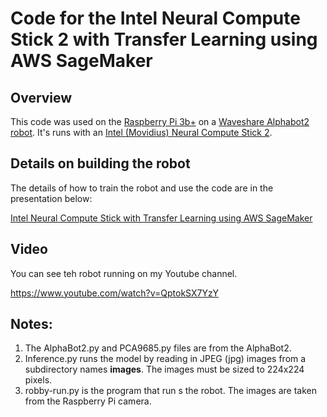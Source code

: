 # Code for the Intel Neural Compute Stick 2 with Transfer Learning using AWS SageMaker
## Overview
This code was used on the [Raspberry Pi 3b+](https://www.raspberrypi.org/products/raspberry-pi-3-model-b-plus/) on a [Waveshare Alphabot2 robot](https://www.waveshare.com/wiki/AlphaBot2-Pi). It's runs with an [Intel (Movidius) Neural Compute Stick 2](https://software.intel.com/en-us/neural-compute-stick).

## Details on building the robot
The details of how to train the robot and use the code are in the presentation below:

[Intel Neural Compute Stick with Transfer Learning using AWS SageMaker](https://github.com/ShaunPrice/AI-in-Robotics/blob/master/Intel%20Neural%20Compute%20Stick%202%20with%20Transfer%20Learning%20using%20AWS%20SageMaker.pdf)

## Video
You can see teh robot running on my Youtube channel.

https://www.youtube.com/watch?v=QptokSX7YzY

## Notes:
1. The AlphaBot2.py and PCA9685.py files are from the AlphaBot2.
2. Inference.py runs the model by reading in JPEG (jpg) images from a subdirectory names **images**. The images must be sized to 224x224 pixels. 
3. robby-run.py is the program that run s the robot. The images are taken from the Raspberry Pi camera.
